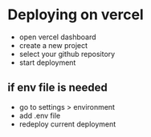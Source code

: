 # Deploying on vercel

- open vercel dashboard
- create a new project
- select your github repository
- start deployment

## if env file is needed 

- go to settings > environment
- add .env file 
- redeploy current deployment